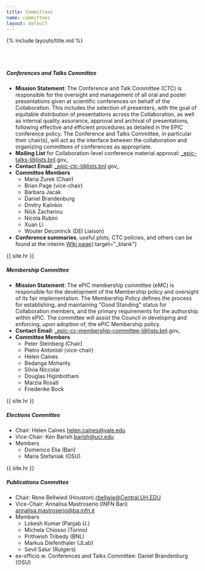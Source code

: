 ```yaml
---
title: Committees
name: committees
layout: default
---
```


{% include layouts/title.md %}

<a id="talks"></a>
<br/>
<br/>
##### Conferences and Talks Committee
* __Mission Statement__: The Conference and Talk Committee (CTC) is responsible for the oversight and management of all oral and poster presentations given at scientific conferences on behalf of the Collaboration. This includes the selection of presenters, with the goal of equitable distribution of presentations across the Collaboration, as well as internal quality assurance, approval and archival of presentations, following effective and efficient procedures as detailed in the EPIC conference policy. The Conference and Talks Committee, in particular their chair(s), will act as the interface between the collaboration and organizing committees of conferences as appropriate.
* __Mailing List__ for Collaboration-level conference material approval: _epic-talks-l@lists.bnl.gov_
* __Contact Email__: _epic-ctc-l@lists.bnl.gov_
* __Committee Members__
   * Maria Zurek (Chair)
   * Brian Page (vice-chair)
   * Barbara Jacak
   * Daniel Brandenburg
   * Dmitry Kalinkin
   * Nick Zachariou
   * Nicola Rubini
   * Xuan Li
   * Wouter Deconinck (DEI Liaison)
* __Conference summaries__, useful plots, CTC policies, and others can be found at the interim [Wiki page](https://wiki.bnl.gov/EPIC/index.php?title=Conferences){:target="_blank"}

{{ site.hr }}

##### Membership Committee
<a id="membership"></a>
* __Mission Statement__: The ePIC membership committee (eMC) is responsible for the development of the Membership policy and oversight of its fair implementation. The Membership Policy defines the process for establishing, and maintaining "Good Standing" status for Collaboration members, and the primary requirements for the authorship within ePIC. The committee will assist the Council in developing and enforcing, upon adoption of, the ePIC Membership policy.
* __Contact Email__: _epic-cc-membership-committee-l@lists.bnl.gov_
* __Committee Members__
   * Peter Steinberg (Chair)
   * Pietro Antonioli (vice-chair)
   * Helen Caines
   * Bedanga Mohanty
   * Silvia Niccolai
   * Douglas Higinbotham
   * Marzia Rosati
   * Friederike Bock

{{ site.hr }}

##### Elections Committee

* Chair: Helen Caines <helen.caines@yale.edu>
* Vice-Chair: Ken Barish <barish@ucr.edu>
* Members
   * Domenico Elia (Bari)
   * Maria Stefaniak (OSU)

{{ site.hr }}

##### Publications Committee
* Chair: Rene Bellwied (Houston) <rbellwie@Central.UH.EDU>
* Vice-Chair: Annalisa Mastroserio (INFN Bari) <annalisa.mastroserio@ba.infn.it>
* Members
   * Lokesh Kumar (Panjab U.)
   * Michela Chiosso (Torino)
   * Prithwish Tribedy (BNL)
   * Markus Diefenthaler (JLab)
   * Sevil Salur (Rutgers)
* ex-officio w. Conferences and Talks Committee: Daniel Brandenburg (OSU)
